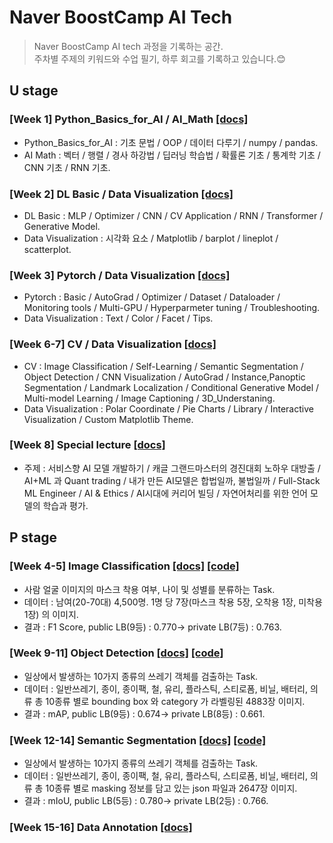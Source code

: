 
# Naver BoostCamp AI Tech
> Naver BoostCamp AI tech 과정을 기록하는 공간.  
> 주차별 주제의 키워드와 수업 필기, 하루 회고를 기록하고 있습니다.:blush:  

## U stage
### [Week 1] Python_Basics_for_AI / AI_Math [[docs]](./week01)
- Python_Basics_for_AI : 기초 문법 / OOP / 데이터 다루기 / numpy / pandas.  
- AI Math : 벡터 / 행렬 / 경사 하강법 / 딥러닝 학습법 / 확률론 기초 / 통계학 기초 / CNN 기초 / RNN 기초.  
### [Week 2] DL Basic / Data Visualization [[docs]](./week02)
- DL Basic : MLP / Optimizer / CNN / CV Application / RNN / Transformer / Generative Model.  
- Data Visualization : 시각화 요소 / Matplotlib / barplot / lineplot / scatterplot.  
### [Week 3] Pytorch / Data Visualization [[docs]](./week03)
- Pytorch : Basic / AutoGrad / Optimizer / Dataset / Dataloader / Monitoring tools / Multi-GPU / Hyperparmeter tuning / Troubleshooting.  
- Data Visualization : Text / Color / Facet / Tips.  
### [Week 6-7] CV / Data Visualization [[docs]](./week06-7)
- CV : Image Classification / Self-Learning / Semantic Segmentation / Object Detection / CNN Visualization / AutoGrad / Instance,Panoptic Segmentation / Landmark Localization / Conditional Generative Model / Multi-model Learning / Image Captioning / 3D_Understaning.  
- Data Visualization : Polar Coordinate / Pie Charts / Library / Interactive Visualization / Custom Matplotlib Theme.  
### [Week 8] Special lecture [[docs]](./week08)
- 주제 : 서비스향 AI 모델 개발하기 / 캐글 그랜드마스터의 경진대회 노하우 대방출 / AI+ML 과 Quant trading / 내가 만든 AI모델은 합법일까, 불법일까 / Full-Stack ML Engineer / AI & Ethics / AI시대에 커리어 빌딩 / 자연어처리를 위한 언어 모델의 학습과 평가.  

## P stage
### [Week 4-5] Image Classification [[docs]](./week04-5) [[code]](https://github.com/wonsgong/image-classification-level1-21)
- 사람 얼굴 이미지의 마스크 착용 여부, 나이 및 성별를 분류하는 Task.
- 데이터 : 남여(20-70대) 4,500명. 1명 당 7장(마스크 착용 5장, 오착용 1장, 미착용1장) 의 이미지.
- 결과 : F1 Score, public LB(9등) :  0.770-> private LB(7등) : 0.763.

### [Week 9-11] Object Detection [[docs]](./week09-11) [[code]](https://github.com/wonsgong/object-detection-level2-cv-05)
- 일상에서 발생하는 10가지 종류의 쓰레기 객체를 검출하는 Task.  
- 데이터 : 일반쓰레기, 종이, 종이팩, 철, 유리, 플라스틱, 스티로폼, 비닐, 배터리, 의류 총 10종류 별로 bounding box 와 category 가 라벨링된 4883장 이미지.  
- 결과 : mAP, public LB(9등) :  0.674-> private LB(8등) : 0.661.  
### [Week 12-14] Semantic Segmentation [[docs]](./week12-14) [[code]](./)
- 일상에서 발생하는 10가지 종류의 쓰레기 객체를 검출하는 Task.  
- 데이터 : 일반쓰레기, 종이, 종이팩, 철, 유리, 플라스틱, 스티로폼, 비닐, 배터리, 의류 총 10종류 별로 masking 정보를 담고 있는 json 파일과 2647장 이미지.  
- 결과 : mIoU, public LB(5등) :  0.780-> private LB(2등) : 0.766.  
### [Week 15-16] Data Annotation [[docs]](./week15-16)